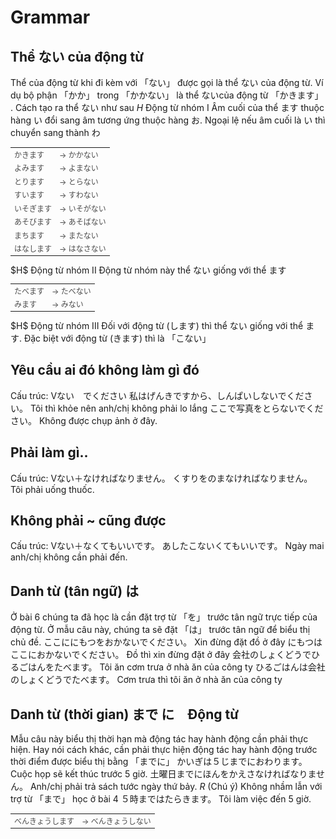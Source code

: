 # Grammar

## Thể ない của động từ

 Thể của động từ khi đi kèm với 「ない」 được gọi là thể ない của động từ. Ví dụ bộ phận 「かか」 trong 「かかない」 là thể ないcủa động từ 「かきます」 . Cách tạo ra thể ない như sau
$H$ Động từ nhóm I
 Âm cuối của thể ます thuộc hàng い đổi sang âm tương ứng thuộc hàng お. Ngoại lệ nếu âm cuối là い thì chuyển sang thành わ
 <table style="width:100%;font-size:12px;color:#4b4b4b;" align="center"><tr> <td>かきます</td> <td>→ かかない</td></tr><tr> <td>よみます</td> <td>→ よまない</td> </tr><tr> <td>とります</td> <td>→ とらない</td> </tr> <tr> <td>すいます</td> <td>→ すわない</td> </tr> <tr> <td>いそぎます</td> <td>→ いそがない</td> </tr> <tr> <td>あそびます</td> <td>→ あそばない</td> </tr> <tr> <td>まちます</td> <td>→ またない</td> </tr> <tr> <td>はなします</td> <td>→ はなさない</td> </tr> </table>
$H$ Động từ nhóm II
 Động từ nhóm này thể ない giống với thể ます
 <table style="width:100%;font-size:12px;color:#4b4b4b;" align="center"><tr> <td>たべます</td> <td>→ たべない</td></tr> <tr> <td>みます</td> <td>→ みない</td> </tr></table>
$H$ Động từ nhóm III
 Đối với động từ (します) thì thể ない giống với thể ます. Đặc biệt với động từ (きます) thì là 「こない」 
 <table style="width:100%;font-size:12px;color:#4b4b4b;" align="center"><tr> <td>べんきょうします</td> <td>→ べんきょうしない</td></tr>　　　　　

## Yêu cầu ai đó không làm gì đó

 Cấu trúc:
Vない　でください
 私はげんきですから、しんぱいしないでください。
 Tôi thì khỏe nên anh/chị không phải lo lắng
 ここで写真をとらないでください。
 Không được chụp ảnh ở đây. 

## Phải làm gì.. 

 Cấu trúc:
 Vない＋なければなりません。
 くすりをのまなければなりません。
 Tôi phải uống thuốc.

## Không phải ~ cũng được

 Cấu trúc:
 Vない＋なくてもいいです。
 あしたこないくてもいいです。
 Ngày mai anh/chị không cần phải đến.

## Danh từ (tân ngữ) は

 Ở bài 6 chúng ta đã học là cần đặt trợ từ 「を」 trước tân ngữ trực tiếp của động từ. Ở mẫu câu này, chúng ta sẽ đặt 「は」 trước tân ngữ để biểu thị chủ đề.
 ここににもつをおかないでください。
 Xin đừng đặt đồ ở đây
 にもつはここにおかないでください。
 Đồ thì xin đừng đặt ở đây
 会社のしょくどうでひるごはんをたべます。
 Tôi ăn cơm trưa ở nhà ăn của công ty
 ひるごはんは会社のしょくどうでたべます。
 Cơm trưa thì tôi ăn ở nhà ăn của công ty

## Danh từ (thời gian) まで に　Động từ

 Mẫu câu này biểu thị thời hạn mà động tác hay hành động cần phải thực hiện. Hay nói cách khác, cần phải thực hiện động tác hay hành động trước thời điểm được biểu thị bằng 「までに」 
 かいぎは５じまでにおわります。
 Cuộc họp sẽ kết thúc trước 5 giờ.
 土曜日までにほんをかえさなければなりません。
 Anh/chị phải trả sách tước ngày thứ bảy.
$R$ (Chú ý) Không nhầm lẫn với trợ từ 「まで」 học ở bài 4
 ５時まではたらきます。
 Tôi làm việc đến 5 giờ.

